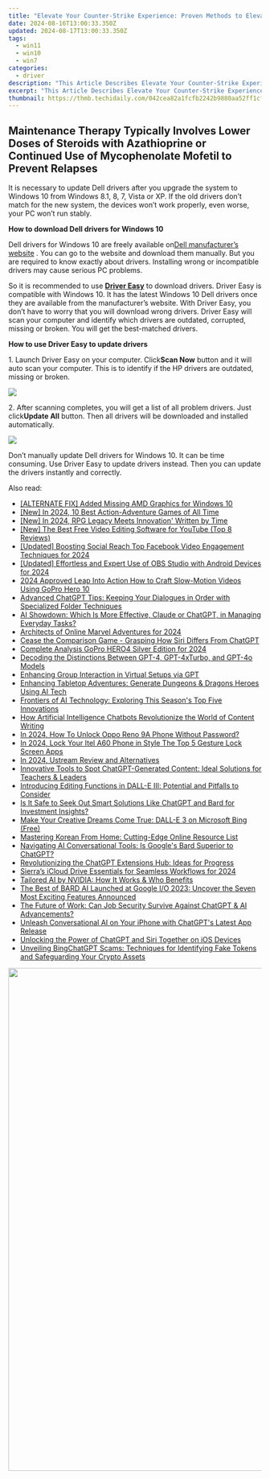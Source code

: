 ```yaml
---
title: "Elevate Your Counter-Strike Experience: Proven Methods to Elevate Frame Rates and Winning Streaks"
date: 2024-08-16T13:00:33.350Z
updated: 2024-08-17T13:00:33.350Z
tags:
  - win11
  - win10
  - win7
categories:
  - driver
description: "This Article Describes Elevate Your Counter-Strike Experience: Proven Methods to Elevate Frame Rates and Winning Streaks"
excerpt: "This Article Describes Elevate Your Counter-Strike Experience: Proven Methods to Elevate Frame Rates and Winning Streaks"
thumbnail: https://thmb.techidaily.com/042cea82a1fcfb2242b9880aa52ff1cf0cb7e4c3cd3e6dc3d81f2870623c2d81.jpg
---
```


## Maintenance Therapy Typically Involves Lower Doses of Steroids with Azathioprine or Continued Use of Mycophenolate Mofetil to Prevent Relapses

It is necessary to update Dell drivers after you upgrade the system to Windows 10 from Windows 8.1, 8, 7, Vista or XP. If the old drivers don’t match for the new system, the devices won’t work properly, even worse, your PC won’t run stably.

 **How to download Dell drivers for Windows 10**

  Dell drivers for Windows 10 are freely available on[Dell manufacturer’s website](https://shop-links.co/link/?exclusive=1&publisher_slug=itechdaily19598&url=http%3A%2F%2Fwww.dell.com%2F) . You can go to the website and download them manually. But you are required to know exactly about drivers. Installing wrong or incompatible drivers may cause serious PC problems.

  So it is recommended to use **[Driver Easy](https://tools.techidaily.com/drivereasy/download/)**  to download drivers. Driver Easy is compatible with Windows 10\. It has the latest Windows 10 Dell drivers once they are available from the manufacturer’s website. With Driver Easy, you don’t have to worry that you will download wrong drivers. Driver Easy will scan your computer and identify which drivers are outdated, corrupted, missing or broken. You will get the best-matched drivers.

 **How to use Driver Easy to update drivers**

  1\. Launch Driver Easy on your computer. Click**Scan Now** button and it will auto scan your computer. This is to identify if the HP drivers are outdated, missing or broken.  
  
![](https://images.drivereasy.com/wp-content/uploads/2017/04/img_5901e0d413e86.png)

  2\. After scanning completes, you will get a list of all problem drivers. Just click**Update All**  button. Then all drivers will be downloaded and installed automatically.  
  
![](https://images.drivereasy.com/wp-content/uploads/2017/04/img_5901e0db9623b.jpg)

 Don’t manually update Dell drivers for Windows 10\. It can be time consuming. Use Driver Easy to update drivers instead. Then you can update the drivers instantly and correctly.

<ins class="adsbygoogle"
     style="display:block"
     data-ad-format="autorelaxed"
     data-ad-client="ca-pub-7571918770474297"
     data-ad-slot="1223367746"></ins>



<ins class="adsbygoogle"
     style="display:block"
     data-ad-client="ca-pub-7571918770474297"
     data-ad-slot="8358498916"
     data-ad-format="auto"
     data-full-width-responsive="true"></ins>

<span class="atpl-alsoreadstyle">Also read:</span>
<div><ul>
<li><a href="https://network-issues.techidaily.com/alternate-fix-added-missing-amd-graphics-for-windows-10/"><u>[ALTERNATE FIX] Added Missing AMD Graphics for Windows 10</u></a></li>
<li><a href="https://screen-recording.techidaily.com/new-in-2024-10-best-action-adventure-games-of-all-time/"><u>[New] In 2024, 10 Best Action-Adventure Games of All Time</u></a></li>
<li><a href="https://digital-screen-recording.techidaily.com/new-in-2024-rpg-legacy-meets-innovation-written-by-time/"><u>[New] In 2024, RPG Legacy Meets Innovation' Written by Time</u></a></li>
<li><a href="https://facebook-video-footage.techidaily.com/new-the-best-free-video-editing-software-for-youtube-top-8-reviews/"><u>[New] The Best Free Video Editing Software for YouTube (Top 8 Reviews)</u></a></li>
<li><a href="https://facebook-video-recording.techidaily.com/updated-boosting-social-reach-top-facebook-video-engagement-techniques-for-2024/"><u>[Updated] Boosting Social Reach  Top Facebook Video Engagement Techniques for 2024</u></a></li>
<li><a href="https://visual-screen-recording.techidaily.com/updated-effortless-and-expert-use-of-obs-studio-with-android-devices-for-2024/"><u>[Updated] Effortless and Expert Use of OBS Studio with Android Devices for 2024</u></a></li>
<li><a href="https://extra-approaches.techidaily.com/2024-approved-leap-into-action-how-to-craft-slow-motion-videos-using-gopro-hero-10/"><u>2024 Approved  Leap Into Action  How to Craft Slow-Motion Videos Using GoPro Hero 10</u></a></li>
<li><a href="https://tech-revival.techidaily.com/advanced-chatgpt-tips-keeping-your-dialogues-in-order-with-specialized-folder-techniques/"><u>Advanced ChatGPT Tips: Keeping Your Dialogues in Order with Specialized Folder Techniques</u></a></li>
<li><a href="https://tech-revival.techidaily.com/ai-showdown-which-is-more-effective-claude-or-chatgpt-in-managing-everyday-tasks/"><u>AI Showdown: Which Is More Effective, Claude or ChatGPT, in Managing Everyday Tasks?</u></a></li>
<li><a href="https://youtube-clips.techidaily.com/architects-of-online-marvel-adventures-for-2024/"><u>Architects of Online Marvel Adventures for 2024</u></a></li>
<li><a href="https://tech-revival.techidaily.com/cease-the-comparison-game-grasping-how-siri-differs-from-chatgpt/"><u>Cease the Comparison Game - Grasping How Siri Differs From ChatGPT</u></a></li>
<li><a href="https://extra-lessons.techidaily.com/complete-analysis-gopro-hero4-silver-edition-for-2024/"><u>Complete Analysis  GoPro HERO4 Silver Edition for 2024</u></a></li>
<li><a href="https://tech-revival.techidaily.com/decoding-the-distinctions-between-gpt-4-gpt-4xturbo-and-gpt-4o-models/"><u>Decoding the Distinctions Between GPT-4, GPT-4xTurbo, and GPT-4o Models</u></a></li>
<li><a href="https://tech-revival.techidaily.com/enhancing-group-interaction-in-virtual-setups-via-gpt/"><u>Enhancing Group Interaction in Virtual Setups via GPT</u></a></li>
<li><a href="https://tech-revival.techidaily.com/enhancing-tabletop-adventures-generate-dungeons-and-dragons-heroes-using-ai-tech/"><u>Enhancing Tabletop Adventures: Generate Dungeons & Dragons Heroes Using AI Tech</u></a></li>
<li><a href="https://tech-revival.techidaily.com/frontiers-of-ai-technology-exploring-this-seasons-top-five-innovations/"><u>Frontiers of AI Technology: Exploring This Season's Top Five Innovations</u></a></li>
<li><a href="https://tech-revival.techidaily.com/how-artificial-intelligence-chatbots-revolutionize-the-world-of-content-writing/"><u>How Artificial Intelligence Chatbots Revolutionize the World of Content Writing</u></a></li>
<li><a href="https://easy-unlock-android.techidaily.com/in-2024-how-to-unlock-oppo-reno-9a-phone-without-password-by-drfone-android/"><u>In 2024, How To Unlock Oppo Reno 9A Phone Without Password?</u></a></li>
<li><a href="https://unlock-android.techidaily.com/in-2024-lock-your-itel-a60-phone-in-style-the-top-5-gesture-lock-screen-apps-by-drfone-android/"><u>In 2024, Lock Your Itel A60 Phone in Style The Top 5 Gesture Lock Screen Apps</u></a></li>
<li><a href="https://fox-info.techidaily.com/in-2024-ustream-review-and-alternatives/"><u>In 2024, Ustream Review and Alternatives</u></a></li>
<li><a href="https://tech-revival.techidaily.com/innovative-tools-to-spot-chatgpt-generated-content-ideal-solutions-for-teachers-and-leaders/"><u>Innovative Tools to Spot ChatGPT-Generated Content: Ideal Solutions for Teachers & Leaders</u></a></li>
<li><a href="https://tech-revival.techidaily.com/introducing-editing-functions-in-dall-e-potential-and-pitfalls-to-consider/"><u>Introducing Editing Functions in DALL-E Ⅲ: Potential and Pitfalls to Consider</u></a></li>
<li><a href="https://tech-revival.techidaily.com/is-it-safe-to-seek-out-smart-solutions-like-chatgpt-and-bard-for-investment-insights/"><u>Is It Safe to Seek Out Smart Solutions Like ChatGPT and Bard for Investment Insights?</u></a></li>
<li><a href="https://tech-revival.techidaily.com/make-your-creative-dreams-come-true-dall-e-3-on-microsoft-bing-free/"><u>Make Your Creative Dreams Come True: DALL-E 3 on Microsoft Bing (Free)</u></a></li>
<li><a href="https://mondly-stories.techidaily.com/mastering-korean-from-home-cutting-edge-online-resource-list/"><u>Mastering Korean From Home: Cutting-Edge Online Resource List</u></a></li>
<li><a href="https://tech-revival.techidaily.com/navigating-ai-conversational-tools-is-googles-bard-superior-to-chatgpt/"><u>Navigating AI Conversational Tools: Is Google's Bard Superior to ChatGPT?</u></a></li>
<li><a href="https://tech-revival.techidaily.com/revolutionizing-the-chatgpt-extensions-hub-ideas-for-progress/"><u>Revolutionizing the ChatGPT Extensions Hub: Ideas for Progress</u></a></li>
<li><a href="https://extra-skills.techidaily.com/sierras-icloud-drive-essentials-for-seamless-workflows-for-2024/"><u>Sierra’s iCloud Drive Essentials for Seamless Workflows for 2024</u></a></li>
<li><a href="https://tech-hub.techidaily.com/tailored-ai-by-nvidia-how-it-works-and-who-benefits/"><u>Tailored AI by NVIDIA: How It Works & Who Benefits</u></a></li>
<li><a href="https://tech-revival.techidaily.com/the-best-of-bard-ai-launched-at-google-io-2023-uncover-the-seven-most-exciting-features-announced/"><u>The Best of BARD AI Launched at Google I/O 2023: Uncover the Seven Most Exciting Features Announced</u></a></li>
<li><a href="https://tech-revival.techidaily.com/the-future-of-work-can-job-security-survive-against-chatgpt-and-ai-advancements/"><u>The Future of Work: Can Job Security Survive Against ChatGPT & AI Advancements?</u></a></li>
<li><a href="https://tech-revival.techidaily.com/unleash-conversational-ai-on-your-iphone-with-chatgpts-latest-app-release/"><u>Unleash Conversational AI on Your iPhone with ChatGPT's Latest App Release</u></a></li>
<li><a href="https://tech-revival.techidaily.com/unlocking-the-power-of-chatgpt-and-siri-together-on-ios-devices/"><u>Unlocking the Power of ChatGPT and Siri Together on iOS Devices</u></a></li>
<li><a href="https://tech-revival.techidaily.com/unveiling-bingchatgpt-scams-techniques-for-identifying-fake-tokens-and-safeguarding-your-crypto-assets/"><u>Unveiling BingChatGPT Scams: Techniques for Identifying Fake Tokens and Safeguarding Your Crypto Assets</u></a></li>
</ul></div>

<!-- affiliate ads begin -->
<a href="https://funwhole.sjv.io/c/5597632/1702887/17189" target="_top" id="1702887"><img src="//a.impactradius-go.com/display-ad/17189-1702887" border="0" alt="" width="1000" height="1000"/></a><img height="0" width="0" src="https://imp.pxf.io/i/5597632/1702887/17189" style="position:absolute;visibility:hidden;" border="0" />
<!-- affiliate ads end -->